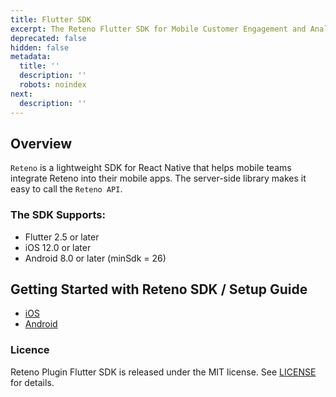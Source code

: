 ```yaml
---
title: Flutter SDK
excerpt: The Reteno Flutter SDK for Mobile Customer Engagement and Analytics Solutions
deprecated: false
hidden: false
metadata:
  title: ''
  description: ''
  robots: noindex
next:
  description: ''
---
```

## Overview

`Reteno` is a lightweight SDK for React Native that helps mobile teams integrate Reteno into their mobile apps. The server-side library makes it easy to call the `Reteno API`.

### The SDK Supports:

- Flutter 2.5 or later
- iOS 12.0 or later
- Android 8.0 or later (minSdk = 26)

## Getting Started with Reteno SDK / Setup Guide

- [iOS](https://docs.yespo.io/reference/flutter-ios-sdk-setup)
- [Android](https://docs.yespo.io/reference/flutter-android-sdk-setup)
​

### Licence

Reteno Plugin Flutter SDK is released under the MIT license. See [LICENSE](https://github.com/reteno-com/reteno-flutter/blob/main/LICENSE "{rel='nofollow'}") for details.